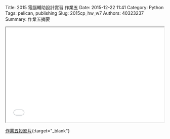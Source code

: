 Title: 2015 電腦輔助設計實習 作業五
Date: 2015-12-22 11:41
Category: Python
Tags: pelican, publishing
Slug: 2015cp_hw_w7
Authors: 40323237
Summary: 作業五摘要

<iframe src="simplest5.html" width="500" height="300"></iframe>

[作業五投影片](simplest5.html){:target="_blank"}




